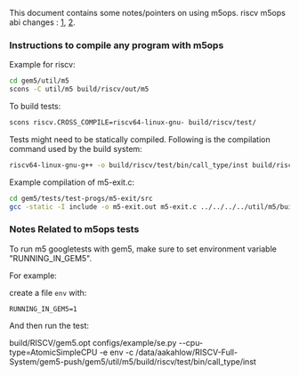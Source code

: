 
This document contains some notes/pointers on using m5ops.
riscv m5ops abi changes : [1](https://gem5-review.googlesource.com/c/public/gem5/+/25645/1), [2](https://gem5-review.googlesource.com/c/public/gem5/+/38515).

### Instructions to compile any program with m5ops

Example for riscv:

```sh
cd gem5/util/m5
scons -C util/m5 build/riscv/out/m5
```
To build tests:

```sh
scons riscv.CROSS_COMPILE=riscv64-linux-gnu- build/riscv/test/
```

Tests might need to be statically compiled. Following is the compilation command used by the build system:

```sh
riscv64-linux-gnu-g++ -o build/riscv/test/bin/call_type/inst build/riscv/call_type/inst.test.to build/riscv/call_type/inst.to build/riscv/call_type.os build/riscv/args.os build/riscv/m5_mmap.os build/riscv/abi/riscv/m5op.to build/riscv/abi/riscv/verify_inst.to -Lbuild/riscv/googletest -lgtest -lpthread -static
```

Example compilation of m5-exit.c:

```sh
cd gem5/tests/test-progs/m5-exit/src
gcc -static -I include -o m5-exit.out m5-exit.c ../../../../util/m5/build/x86/out/libm5.a
```

### Notes Related to m5ops tests

To run m5 googletests with gem5, make sure to set environment variable "RUNNING_IN_GEM5".

For example:

create a file `env` with:

```
RUNNING_IN_GEM5=1
```

And then run the test:

build/RISCV/gem5.opt configs/example/se.py --cpu-type=AtomicSimpleCPU -e env -c /data/aakahlow/RISCV-Full-System/gem5-push/gem5/util/m5/build/riscv/test/bin/call_type/inst
